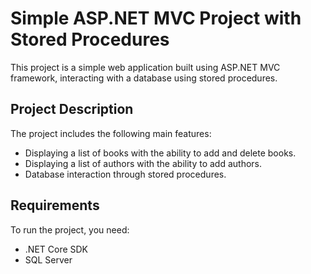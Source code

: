 # Simple ASP.NET MVC Project with Stored Procedures

This project is a simple web application built using ASP.NET MVC framework, interacting with a database using stored procedures.

## Project Description

The project includes the following main features:

- Displaying a list of books with the ability to add and delete books.
- Displaying a list of authors with the ability to add authors.
- Database interaction through stored procedures.

## Requirements

To run the project, you need:

- .NET Core SDK
- SQL Server
